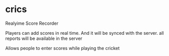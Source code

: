 # crics
Realyime Score Recorder


Players can add scores in real time. And it will be synced with the server. all reports will be available in the server

Allows people to enter scores while playing the cricket
